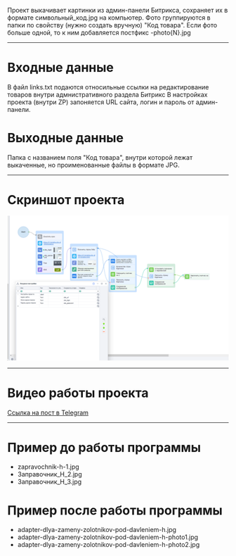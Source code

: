 Проект выкачивает картинки из админ-панели Битрикса, сохраняет их в формате символьный_код.jpg на компьютер. Фото
группируются в папки по свойству (нужно создать вручную) "Код товара". Если фото больше одной, то к ним добавляется
постфикс -photo{N}.jpg

***

# Входные данные

В файл links.txt подаются относильные ссылки на редактирование товаров внутри адмнистративного раздела Битрикс В
настройках проекта (внутри ZP) запоняется URL сайта, логин и пароль от админ-панели.

# Выходные данные

Папка с названием поля "Код товара", внутри которой лежат выкаченные, но проименованные файлы в формате JPG.

***

# Скриншот проекта

![Скриншот кубиков проекта](project_preview.png)

***

# Видео работы проекта

[Ссылка на пост в Telegram](https://t.me/c/1246599148/1436)

***

# Пример до работы программы

- zapravochnik-h-1.jpg
- Заправочник_H_2.jpg
- Заправочник_H_3.jpg

# Пример после работы программы

- adapter-dlya-zameny-zolotnikov-pod-davleniem-h.jpg
- adapter-dlya-zameny-zolotnikov-pod-davleniem-h-photo1.jpg 
- adapter-dlya-zameny-zolotnikov-pod-davleniem-h-photo2.jpg
